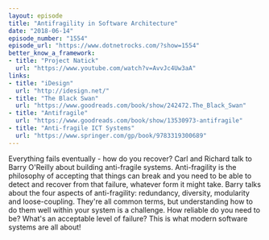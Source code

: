 ```yaml
---
layout: episode
title: "Antifragility in Software Architecture"
date: "2018-06-14"
episode_number: "1554"
episode_url: "https://www.dotnetrocks.com/?show=1554"
better_know_a_framework:
- title: "Project Natick"
  url: "https://www.youtube.com/watch?v=AvvJc4Uw3aA"
links:
- title: "iDesign"
  url: "http://idesign.net/"
- title: "The Black Swan"
  url: "https://www.goodreads.com/book/show/242472.The_Black_Swan"
- title: "Antifragile"
  url: "https://www.goodreads.com/book/show/13530973-antifragile"
- title: "Anti-fragile ICT Systems"
  url: "https://www.springer.com/gp/book/9783319300689"
---
```


Everything fails eventually - how do you recover? Carl and Richard talk to Barry O'Reilly about building anti-fragile systems. Anti-fragility is the philosophy of accepting that things can break and you need to be able to detect and recover from that failure, whatever form it might take. Barry talks about the four aspects of anti-fragility: redundancy, diversity, modularity and loose-coupling. They're all common terms, but understanding how to do them well within your system is a challenge. How reliable do you need to be? What's an acceptable level of failure? This is what modern software systems are all about!
